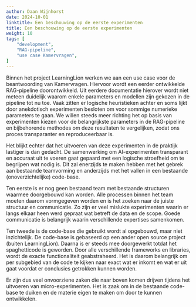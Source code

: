 ```yaml
---
author: Daan Wijnhorst
date: 2024-10-01
linktitle: Een beschouwing op de eerste experimenten
title: Een beschouwing op de eerste experimenten
weight: 10
tags: [
    "development",
    "RAG-pipeline",
    "use case Kamervragen",
]
---
```


Binnen het project LearningLion werken we aan een use case voor de beantwoording van Kamervragen. Hiervoor wordt een eerder ontwikkelde RAG-pipeline doorontwikkeld. Uit eerdere documentatie hierover wordt niet meteen duidelijk waarom enkele parameters en modellen zijn gekozen in de pipeline tot nu toe. Vaak zitten er logische heuristieken achter en soms lijkt door anekdotisch experimenten besloten om voor sommige numerieke parameters te gaan. We willen steeds meer richting het op basis van experimenten kiezen voor de belangrijkste parameters in de RAG-pipeline en bijbehorende methodes om deze resultaten te vergelijken, zodat ons proces transparanter en reproduceerbaar  is.

Het blijkt echter dat het uitvoeren van deze experimenten in de praktijk lastiger is dan gedacht. De samenwerking om AI-experimenten transparant en accuraat uit te voeren gaat gepaard met een logische stroefheid om te begrijpen wat nodig is. Dit zal enerzijds te maken hebben met het gebrek aan bestaande teamvorming en anderzijds met het vallen in een bestaande (onoverzichtelijke) code-base. 

Ten eerste is er nog geen bestaand team met bestaande structuren waarmee doorgebouwd kan worden. Alle processen binnen het team moeten daarom vormgegeven worden en is het zoeken naar de juiste structuur en communicatie. Zo zijn er veel mislukte experimenten waarin er langs elkaar heen werd gepraat wat betreft de data en de scope. Goede communicatie is belangrijk waarin verschillende expertises samenkomen. 

Ten tweede is de code-base die gebruikt wordt al opgebouwd, maar niet inzichtelijk. De code-base is gebaseerd op een ander open source project (buiten LearningLion). Daarna is er steeds mee doorgewerkt totdat het spaghetticode is geworden. Door alle verschillende frameworks en libraries, wordt de exacte functionaliteit geabstraheerd. Het is daarom belangrijk om per subgebied van de code te kijken naar exact wat er inkomt en wat er uit gaat voordat er conclusies getrokken kunnen worden. 

Er zijn dus veel onvoorziene zaken die naar boven komen drijven tijdens het uitvoeren van micro-experimenten. Het is zaak om in de bestaande code-base te duiken en de materie eigen te maken om door te kunnen ontwikkelen. 

